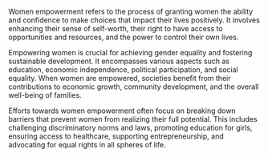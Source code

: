 Women empowerment refers to the process of granting women the ability and confidence to make choices that impact their lives positively. It involves enhancing their sense of self-worth, their right to have access to opportunities and resources, and the power to control their own lives.

Empowering women is crucial for achieving gender equality and fostering sustainable development. It encompasses various aspects such as education, economic independence, political participation, and social equality. When women are empowered, societies benefit from their contributions to economic growth, community development, and the overall well-being of families.

Efforts towards women empowerment often focus on breaking down barriers that prevent women from realizing their full potential. This includes challenging discriminatory norms and laws, promoting education for girls, ensuring access to healthcare, supporting entrepreneurship, and advocating for equal rights in all spheres of life.

